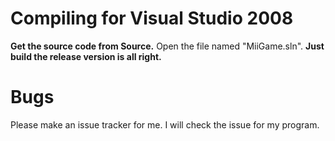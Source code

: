 
# Compiling for Visual Studio 2008 #

**Get the source code from Source.** Open the file named "MiiGame.sln".
**Just build the release version is all right.**

# Bugs #

Please make an issue tracker for me. I will check the issue for my program.